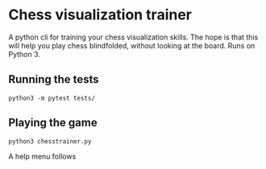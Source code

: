 # Chess visualization trainer 
A python cli for training your chess visualization skills. The hope is that this will help you play chess blindfolded, without looking
at the board. Runs on Python  3.

## Running the tests
```shell
python3 -m pytest tests/
```

## Playing the game
```shell
python3 chesstrainer.py
```

A help menu follows
